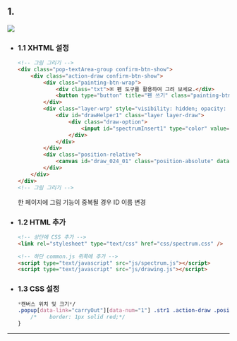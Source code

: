 ## 1. 

<img src="https://user-images.githubusercontent.com/95833863/183288768-ec71c30d-332e-42aa-b6af-4dbcb3952a80.jpg">

* ### 1.1 XHTML 설정
    ```html
    <!-- 그림 그리기 -->
    <div class="pop-textArea-group confirm-btn-show">
        <div class="action-draw confirm-btn-show">
            <div class="painting-btn-wrap">
                <div class="txt">※ 펜 도구를 활용하여 그려 보세요.</div>
                <button type="button" title="펜 쓰기" class="painting-btn" data-toggle="layer" data-target="#drawHelper1"></button>
            </div>
            <div class="layer-wrp" style="visibility: hidden; opacity: 0;">
                <div id="drawHelper1" class="layer layer-draw">
                    <div class="draw-option">
                        <input id="spectrumInsert1" type="color" value="#ff6700" style="display: none;"/>
                    </div>
                </div>
            </div>
            <div class="position-relative">
                <canvas id="draw_024_01" class="position-absolute" data-role="drawing" data-lineWidth="4" data-strokeStyle="#ff6700"></canvas>
            </div>
        </div>
    </div>
    <!-- 그림 그리기 -->
    ```
    한 페이지에 그림 기능이 중복될 경우 ID 이름 변경

* ### 1.2 HTML 추가
    ```html
    <!-- 상단에 CSS 추가 -->
    <link rel="stylesheet" type="text/css" href="css/spectrum.css" />
    
    <!-- 하단 common.js 위쪽에 추가 -->
    <script type="text/javascript" src="js/spectrum.js"></script>
    <script type="text/javascript" src="js/drawing.js"></script>
    ```

* ### 1.3 CSS 설정
    ```css
    *캔버스 위치 및 크기*/
    .popup[data-link="carryOut"][data-num="1"] .str1 .action-draw .position-relative{top: 50px; left: 46px; width: 495px;; height: 247px;
        /*    border: 1px solid red;*/
    }
    ```
***











